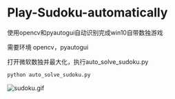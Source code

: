 # Play-Sudoku-automatically
使用opencv和pyautogui自动识别完成win10自带数独游戏

需要环境 opencv，pyautogui

打开微软数独并最大化，执行auto_solve_sudoku.py
```python
python auto_solve_sudoku.py
```

![sudoku.gif](https://github.com/wangz49777/Play-Sudoku-automatically/blob/master/img/sudoku.gif)

